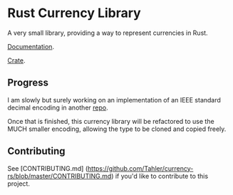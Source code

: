 # Rust Currency Library

A very small library, providing a way to represent currencies in Rust.

[Documentation](http://tahler.github.io/currency-rs/currency/index.html).

[Crate](https://crates.io/crates/currency).

## Progress

I am slowly but surely working on an implementation of an IEEE standard decimal encoding in another [repo](https://github.com/Tahler/decimal-rs). 

Once that is finished, this currency library will be refactored to use the MUCH smaller encoding, allowing the type to be cloned and copied freely.

## Contributing

See [CONTRIBUTING.md]
(https://github.com/Tahler/currency-rs/blob/master/CONTRIBUTING.md) if 
you'd like to contribute to this project.
